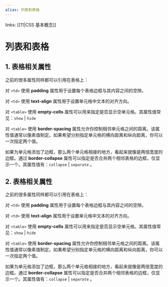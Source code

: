 ```yaml
---
alias: 列表和表格
---
```


links: [[11|CSS 基本概念]]

# 列表和表格

## 1. 表格相关属性

之前的很多属性同样都可以引用在表格上：

对 `<td>` 使用 **padding** 属性用于设置每个表格边框与其内容之间的空隙。

对 `<td>` 使用 **text-align** 属性用于设置单元格中文本的对齐方向。

对 `<table>` 使用 **empty-cells** 属性可以用来指定是否显示空单元格。其属性值常见：`show` | `hide`

对 `<table>` 使用 **border-spacing** 属性允许你控制相邻单元格之间的距离。该属性值通常以像素值制定。如果希望分别指定单元格的横向距离和纵向距离，你可以一次指定两个值。

如果为单元格添加了边框，那么两个单元格相接的地方，看起来就像是两倍宽度的边框。通过 **border-collapse** 属性可以指定是否合并两个相邻表格的边框，仅显示一个。其属性值有：`collapse` | `separate` 。


## 2. 表格相关属性

之前的很多属性同样都可以引用在表格上：

对 `<td>` 使用 **padding** 属性用于设置每个表格边框与其内容之间的空隙。

对 `<td>` 使用 **text-align** 属性用于设置单元格中文本的对齐方向。

对 `<table>` 使用 **empty-cells** 属性可以用来指定是否显示空单元格。其属性值常见：`show` | `hide`

对 `<table>` 使用 **border-spacing** 属性允许你控制相邻单元格之间的距离。该属性值通常以像素值制定。如果希望分别指定单元格的横向距离和纵向距离，你可以一次指定两个值。

如果为单元格添加了边框，那么两个单元格相接的地方，看起来就像是两倍宽度的边框。通过 **border-collapse** 属性可以指定是否合并两个相邻表格的边框，仅显示一个。其属性值有：`collapse` | `separate` 。

